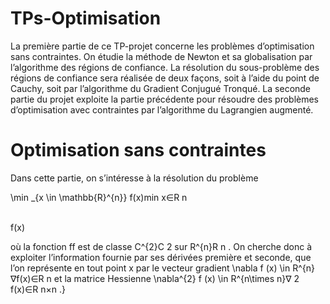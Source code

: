 # TPs-Optimisation

La première partie de ce TP-projet concerne les problèmes d’optimisation sans contraintes. On étudie la méthode de Newton et sa globalisation par l’algorithme des régions de confiance. La résolution du sous-problème des régions de confiance sera réalisée de deux façons, soit à l’aide du point de Cauchy, soit par l’algorithme du Gradient Conjugué Tronqué. La seconde partie du projet exploite la partie précédente pour résoudre des problèmes d’optimisation avec contraintes par l’algorithme du Lagrangien augmenté.

# Optimisation sans contraintes

Dans cette partie, on s’intéresse à la résolution du problème

\min _{x \in \mathbb{R}^{n}} f(x)min 
x∈R 
n
 
​	
 f(x)

où la fonction ff est de classe C^{2}C 
2
  sur R^{n}R 
n
  . On cherche donc à exploiter l’information fournie par ses dérivées première et seconde, que l’on représente en tout point x par le vecteur gradient \nabla f (x) \in R^{n}∇f(x)∈R 
n
  et la matrice Hessienne \nabla^{2} f (x) \in R^{n\times n}∇ 
2
 f(x)∈R 
n×n
 .}
